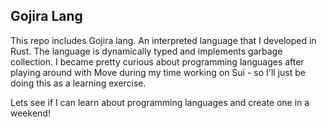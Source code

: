 ## Gojira Lang
This repo includes Gojira lang. An interpreted language that I developed in Rust. The language is dynamically typed and implements garbage collection. I became pretty curious about programming languages after playing around with Move during my time working on Sui - so I'll just be doing this as a learning exercise.

Lets see if I can learn about programming languages and create one in a weekend!